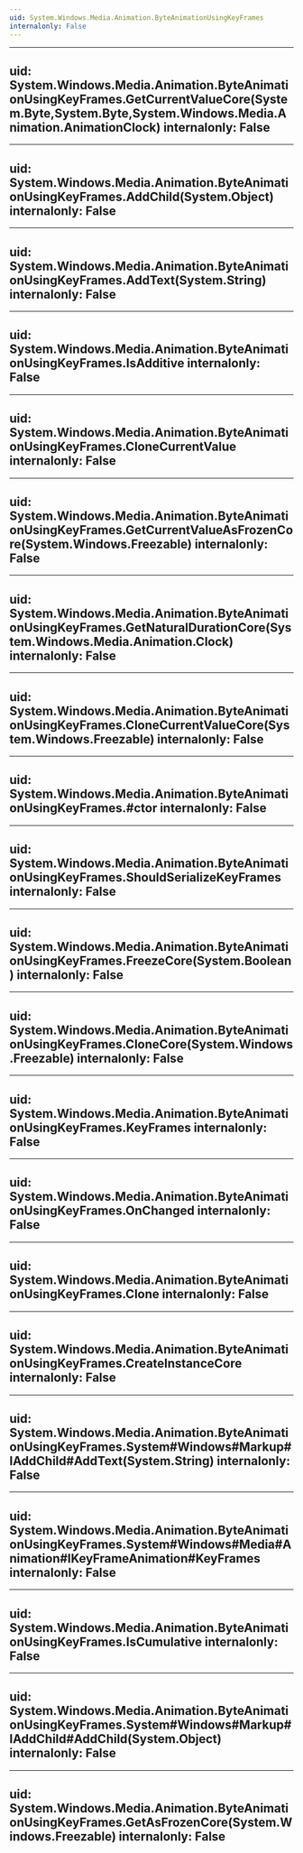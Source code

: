 ```yaml
---
uid: System.Windows.Media.Animation.ByteAnimationUsingKeyFrames
internalonly: False
---
```


---
uid: System.Windows.Media.Animation.ByteAnimationUsingKeyFrames.GetCurrentValueCore(System.Byte,System.Byte,System.Windows.Media.Animation.AnimationClock)
internalonly: False
---

---
uid: System.Windows.Media.Animation.ByteAnimationUsingKeyFrames.AddChild(System.Object)
internalonly: False
---

---
uid: System.Windows.Media.Animation.ByteAnimationUsingKeyFrames.AddText(System.String)
internalonly: False
---

---
uid: System.Windows.Media.Animation.ByteAnimationUsingKeyFrames.IsAdditive
internalonly: False
---

---
uid: System.Windows.Media.Animation.ByteAnimationUsingKeyFrames.CloneCurrentValue
internalonly: False
---

---
uid: System.Windows.Media.Animation.ByteAnimationUsingKeyFrames.GetCurrentValueAsFrozenCore(System.Windows.Freezable)
internalonly: False
---

---
uid: System.Windows.Media.Animation.ByteAnimationUsingKeyFrames.GetNaturalDurationCore(System.Windows.Media.Animation.Clock)
internalonly: False
---

---
uid: System.Windows.Media.Animation.ByteAnimationUsingKeyFrames.CloneCurrentValueCore(System.Windows.Freezable)
internalonly: False
---

---
uid: System.Windows.Media.Animation.ByteAnimationUsingKeyFrames.#ctor
internalonly: False
---

---
uid: System.Windows.Media.Animation.ByteAnimationUsingKeyFrames.ShouldSerializeKeyFrames
internalonly: False
---

---
uid: System.Windows.Media.Animation.ByteAnimationUsingKeyFrames.FreezeCore(System.Boolean)
internalonly: False
---

---
uid: System.Windows.Media.Animation.ByteAnimationUsingKeyFrames.CloneCore(System.Windows.Freezable)
internalonly: False
---

---
uid: System.Windows.Media.Animation.ByteAnimationUsingKeyFrames.KeyFrames
internalonly: False
---

---
uid: System.Windows.Media.Animation.ByteAnimationUsingKeyFrames.OnChanged
internalonly: False
---

---
uid: System.Windows.Media.Animation.ByteAnimationUsingKeyFrames.Clone
internalonly: False
---

---
uid: System.Windows.Media.Animation.ByteAnimationUsingKeyFrames.CreateInstanceCore
internalonly: False
---

---
uid: System.Windows.Media.Animation.ByteAnimationUsingKeyFrames.System#Windows#Markup#IAddChild#AddText(System.String)
internalonly: False
---

---
uid: System.Windows.Media.Animation.ByteAnimationUsingKeyFrames.System#Windows#Media#Animation#IKeyFrameAnimation#KeyFrames
internalonly: False
---

---
uid: System.Windows.Media.Animation.ByteAnimationUsingKeyFrames.IsCumulative
internalonly: False
---

---
uid: System.Windows.Media.Animation.ByteAnimationUsingKeyFrames.System#Windows#Markup#IAddChild#AddChild(System.Object)
internalonly: False
---

---
uid: System.Windows.Media.Animation.ByteAnimationUsingKeyFrames.GetAsFrozenCore(System.Windows.Freezable)
internalonly: False
---
